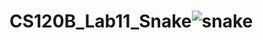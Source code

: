 # CS120B_Lab11_Snake![snake](https://user-images.githubusercontent.com/8682236/176330172-3ddf2f9a-b076-42e0-93c9-c05f07fd8f2d.png)
